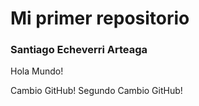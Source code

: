 # Mi primer repositorio

### Santiago Echeverri Arteaga

Hola Mundo!

Cambio GitHub!
Segundo Cambio GitHub!
